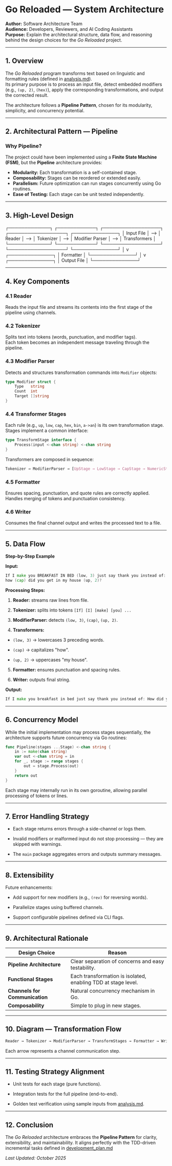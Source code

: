 # Go Reloaded — System Architecture

**Author:** Software Architecture Team  
**Audience:** Developers, Reviewers, and AI Coding Assistants  
**Purpose:** Explain the architectural structure, data flow, and reasoning behind the design choices for the *Go Reloaded* project.

---

## 1. Overview

The *Go Reloaded* program transforms text based on linguistic and formatting rules (defined in [analysis.md](./analysis.md)).  
Its primary purpose is to process an input file, detect embedded modifiers (e.g., `(up, 2)`, `(hex)`), apply the corresponding transformations, and output the corrected result.

The architecture follows a **Pipeline Pattern**, chosen for its modularity, simplicity, and concurrency potential.

---

## 2. Architectural Pattern — Pipeline

### Why Pipeline?
The project could have been implemented using a **Finite State Machine (FSM)**, but the **Pipeline** architecture provides:

- **Modularity:** Each transformation is a self-contained stage.  
- **Composability:** Stages can be reordered or extended easily.  
- **Parallelism:** Future optimization can run stages concurrently using Go routines.  
- **Ease of Testing:** Each stage can be unit tested independently.

---

## 3. High-Level Design

┌─────────────┐ ┌────────────┐ ┌──────────────────┐ ┌──────────────────┐ ┌──────────────┐
│ Input File │ --> │ Reader │ --> │ Tokenizer │ --> │ Modifier Parser │ --> │ Transformers │
└─────────────┘ └────────────┘ └──────────────────┘ └──────────────────┘ └──────────────┘
│
v
┌──────────────┐
│ Formatter │
└──────────────┘
│
v
┌──────────────┐
│ Output File │
└──────────────┘

---

## 4. Key Components

### 4.1 Reader
Reads the input file and streams its contents into the first stage of the pipeline using channels.

### 4.2 Tokenizer
Splits text into tokens (words, punctuation, and modifier tags).  
Each token becomes an independent message traveling through the pipeline.

### 4.3 Modifier Parser
Detects and structures transformation commands into `Modifier` objects:
```go
type Modifier struct {
    Type   string
    Count  int
    Target []string
}
```

### 4.4 Transformer Stages

Each rule (e.g., `up`, `low`, `cap`, `hex`, `bin`, `a->an`) is its own transformation stage.
Stages implement a common interface:
```go
type TransformStage interface {
    Process(input <-chan string) <-chan string
}
```
Transformers are composed in sequence:
```css
Tokenizer → ModifierParser → [UpStage → LowStage → CapStage → NumericStage → GrammarStage]
```

### 4.5 Formatter

Ensures spacing, punctuation, and quote rules are correctly applied.
Handles merging of tokens and punctuation consistency.

### 4.6 Writer

Consumes the final channel output and writes the processed text to a file.

---

## 5. Data Flow
**Step-by-Step Example**

**Input:**
```go
If I make you BREAKFAST IN BED (low, 3) just say thank you instead of:
how (cap) did you get in my house (up, 2)?
```

**Processing Steps:**

1) **Reader:** streams raw lines from file.

2) **Tokenizer:** splits into tokens `[If] [I] [make] [you] ...`

3) **ModifierParser:** detects `(low, 3)`, `(cap)`, `(up, 2)`.

4) **Transformers:**

- `(low, 3)` -> lowercases 3 preceding words.

- `(cap)` -> capitalizes "how".

- `(up, 2)` -> uppercases "my house".

5) **Formatter:** ensures punctuation and spacing rules.

6) **Writer:** outputs final string.

**Output:**
```go
If I make you breakfast in bed just say thank you instead of: How did you get in MY HOUSE?
```

---

## 6. Concurrency Model

While the initial implementation may process stages sequentially, the architecture supports future concurrency via Go routines:
```go
func Pipeline(stages ...Stage) <-chan string {
    in := make(chan string)
    var out <-chan string = in
    for _, stage := range stages {
        out = stage.Process(out)
    }
    return out
}
```
Each stage may internally run in its own goroutine, allowing parallel processing of tokens or lines.

---

## 7. Error Handling Strategy

- Each stage returns errors through a side-channel or logs them.

- Invalid modifiers or malformed input do not stop processing — they are skipped with warnings.

- The `main` package aggregates errors and outputs summary messages.

---

## 8. Extensibility

Future enhancements:

- Add support for new modifiers (e.g., `(rev)` for reversing words).

- Parallelize stages using buffered channels.

- Support configurable pipelines defined via CLI flags.

---

## 9. Architectural Rationale

| Design Choice                  | Reason                                                        |
| ------------------------------ | ------------------------------------------------------------- |
| **Pipeline Architecture**      | Clear separation of concerns and easy testability.            |
| **Functional Stages**          | Each transformation is isolated, enabling TDD at stage level. |
| **Channels for Communication** | Natural concurrency mechanism in Go.                          |
| **Composability**              | Simple to plug in new stages.                                 |

---

## 10. Diagram — Transformation Flow

```go
Reader → Tokenizer → ModifierParser → TransformStages → Formatter → Writer
```
Each arrow represents a channel communication step.

---

## 11. Testing Strategy Alignment

- Unit tests for each stage (pure functions).

- Integration tests for the full pipeline (end-to-end).

- Golden test verification using sample inputs from [analysis.md](./analysis.md).

---

## 12. Conclusion

The *Go Reloaded* architecture embraces the **Pipeline Pattern** for clarity, extensibility, and maintainability.
It aligns perfectly with the TDD-driven incremental tasks defined in [development_plan.md](./development_plan.md)


*Last Updated: October 2025*